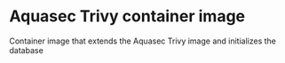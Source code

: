 # Aquasec Trivy container image

Container image that extends the Aquasec Trivy image and initializes the database
